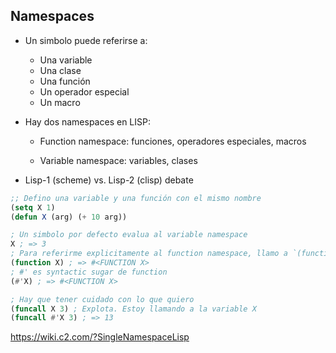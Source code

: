 ## Namespaces

- Un simbolo puede referirse a:

  - Una variable
  - Una clase
  - Una función
  - Un operador especial
  - Un macro

- Hay dos namespaces en LISP:

  - Function namespace: funciones, operadores especiales, macros

  - Variable namespace: variables, clases
  
- Lisp-1 (scheme) vs. Lisp-2 (clisp) debate

```lisp
;; Defino una variable y una función con el mismo nombre
(setq X 1)
(defun X (arg) (+ 10 arg))

; Un simbolo por defecto evalua al variable namespace
X ; => 3
; Para referirme explicitamente al function namespace, llamo a `(function symbol)`
(function X) ; => #<FUNCTION X>
; #' es syntactic sugar de function
(#'X) ; => #<FUNCTION X>

; Hay que tener cuidado con lo que quiero
(funcall X 3) ; Explota. Estoy llamando a la variable X
(funcall #'X 3) ; => 13
```

https://wiki.c2.com/?SingleNamespaceLisp
